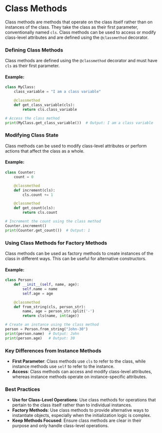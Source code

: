 # Class Methods

Class methods are methods that operate on the class itself rather than on instances of the class. They take the class as their first parameter, conventionally named `cls`. Class methods can be used to access or modify class-level attributes and are defined using the `@classmethod` decorator.

### Defining Class Methods

Class methods are defined using the `@classmethod` decorator and must have `cls` as their first parameter.

#### Example:

```python
class MyClass:
    class_variable = "I am a class variable"

    @classmethod
    def get_class_variable(cls):
        return cls.class_variable

# Access the class method
print(MyClass.get_class_variable())  # Output: I am a class variable
```

### Modifying Class State

Class methods can be used to modify class-level attributes or perform actions that affect the class as a whole.

#### Example:

```python
class Counter:
    count = 0

    @classmethod
    def increment(cls):
        cls.count += 1

    @classmethod
    def get_count(cls):
        return cls.count

# Increment the count using the class method
Counter.increment()
print(Counter.get_count())  # Output: 1
```

### Using Class Methods for Factory Methods

Class methods can be used as factory methods to create instances of the class in different ways. This can be useful for alternative constructors.

#### Example:

```python
class Person:
    def __init__(self, name, age):
        self.name = name
        self.age = age

    @classmethod
    def from_string(cls, person_str):
        name, age = person_str.split('-')
        return cls(name, int(age))

# Create an instance using the class method
person = Person.from_string("John-30")
print(person.name)  # Output: John
print(person.age)   # Output: 30
```

### Key Differences from Instance Methods

- **First Parameter**: Class methods use `cls` to refer to the class, while instance methods use `self` to refer to the instance.
- **Access**: Class methods can access and modify class-level attributes, whereas instance methods operate on instance-specific attributes.

### Best Practices

- **Use for Class-Level Operations**: Use class methods for operations that pertain to the class itself rather than to individual instances.
- **Factory Methods**: Use class methods to provide alternative ways to instantiate objects, especially when the initialization logic is complex.
- **Keep Methods Focused**: Ensure class methods are clear in their purpose and only handle class-level operations.

